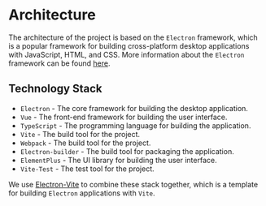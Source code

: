 # Architecture

The architecture of the project is based on the `Electron` framework, which is a popular framework for building cross-platform desktop applications with JavaScript, HTML, and CSS.
More information about the `Electron` framework can be found [here](https://www.electronjs.org/).

## Technology Stack

- `Electron` - The core framework for building the desktop application.
- `Vue` - The front-end framework for building the user interface.
- `TypeScript` - The programming language for building the application.
- `Vite` - The build tool for the project.
- `Webpack` - The build tool for the project.
- `Electron-builder` - The build tool for packaging the application.
- `ElementPlus` - The UI library for building the user interface.
- `Vite-Test` - The test tool for the project.

We use [Electron-Vite](https://electron-vite.org/) to combine these stack together, which is a template for building `Electron` applications with `Vite`.
